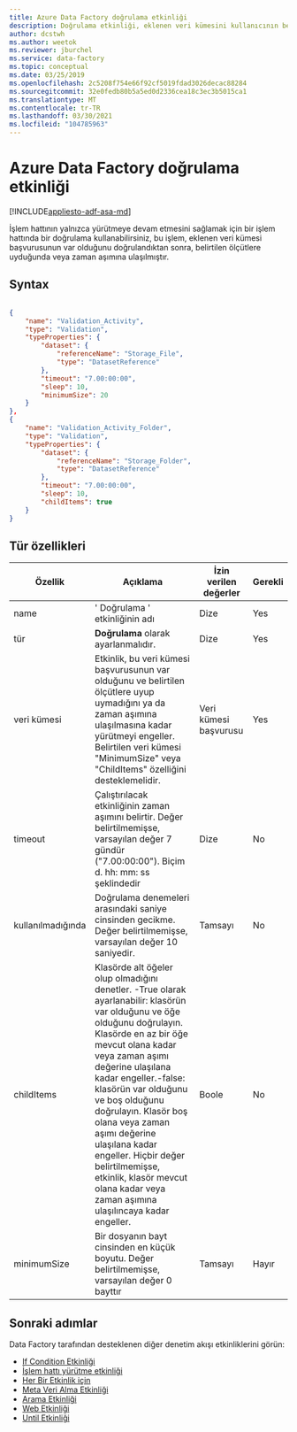 ```yaml
---
title: Azure Data Factory doğrulama etkinliği
description: Doğrulama etkinliği, eklenen veri kümesini kullanıcının belirttiği ölçütlere göre doğrulayıp işlem hattının yürütülmesine devam etmez.
author: dcstwh
ms.author: weetok
ms.reviewer: jburchel
ms.service: data-factory
ms.topic: conceptual
ms.date: 03/25/2019
ms.openlocfilehash: 2c5208f754e66f92cf5019fdad3026decac88284
ms.sourcegitcommit: 32e0fedb80b5a5ed0d2336cea18c3ec3b5015ca1
ms.translationtype: MT
ms.contentlocale: tr-TR
ms.lasthandoff: 03/30/2021
ms.locfileid: "104785963"
---
```

# <a name="validation-activity-in-azure-data-factory"></a>Azure Data Factory doğrulama etkinliği
[!INCLUDE[appliesto-adf-asa-md](includes/appliesto-adf-asa-md.md)]

İşlem hattının yalnızca yürütmeye devam etmesini sağlamak için bir işlem hattında bir doğrulama kullanabilirsiniz, bu işlem, eklenen veri kümesi başvurusunun var olduğunu doğrulandıktan sonra, belirtilen ölçütlere uyduğunda veya zaman aşımına ulaşılmıştır.


## <a name="syntax"></a>Syntax

```json

{
    "name": "Validation_Activity",
    "type": "Validation",
    "typeProperties": {
        "dataset": {
            "referenceName": "Storage_File",
            "type": "DatasetReference"
        },
        "timeout": "7.00:00:00",
        "sleep": 10,
        "minimumSize": 20
    }
},
{
    "name": "Validation_Activity_Folder",
    "type": "Validation",
    "typeProperties": {
        "dataset": {
            "referenceName": "Storage_Folder",
            "type": "DatasetReference"
        },
        "timeout": "7.00:00:00",
        "sleep": 10,
        "childItems": true
    }
}

```


## <a name="type-properties"></a>Tür özellikleri

Özellik | Açıklama | İzin verilen değerler | Gerekli
-------- | ----------- | -------------- | --------
name | ' Doğrulama ' etkinliğinin adı | Dize | Yes |
tür | **Doğrulama** olarak ayarlanmalıdır. | Dize | Yes |
veri kümesi | Etkinlik, bu veri kümesi başvurusunun var olduğunu ve belirtilen ölçütlere uyup uymadığını ya da zaman aşımına ulaşılmasına kadar yürütmeyi engeller. Belirtilen veri kümesi "MinimumSize" veya "ChildItems" özelliğini desteklemelidir. | Veri kümesi başvurusu | Yes |
timeout | Çalıştırılacak etkinliğinin zaman aşımını belirtir. Değer belirtilmemişse, varsayılan değer 7 gündür ("7.00:00:00"). Biçim d. hh: mm: ss şeklindedir | Dize | No |
kullanılmadığında | Doğrulama denemeleri arasındaki saniye cinsinden gecikme. Değer belirtilmemişse, varsayılan değer 10 saniyedir. | Tamsayı | No |
childItems | Klasörde alt öğeler olup olmadığını denetler. -True olarak ayarlanabilir: klasörün var olduğunu ve öğe olduğunu doğrulayın. Klasörde en az bir öğe mevcut olana kadar veya zaman aşımı değerine ulaşılana kadar engeller.-false: klasörün var olduğunu ve boş olduğunu doğrulayın. Klasör boş olana veya zaman aşımı değerine ulaşılana kadar engeller. Hiçbir değer belirtilmemişse, etkinlik, klasör mevcut olana kadar veya zaman aşımına ulaşılıncaya kadar engeller. | Boole | No |
minimumSize | Bir dosyanın bayt cinsinden en küçük boyutu. Değer belirtilmemişse, varsayılan değer 0 bayttır | Tamsayı | Hayır |


## <a name="next-steps"></a>Sonraki adımlar
Data Factory tarafından desteklenen diğer denetim akışı etkinliklerini görün:

- [If Condition Etkinliği](control-flow-if-condition-activity.md)
- [İşlem hattı yürütme etkinliği](control-flow-execute-pipeline-activity.md)
- [Her Bir Etkinlik için](control-flow-for-each-activity.md)
- [Meta Veri Alma Etkinliği](control-flow-get-metadata-activity.md)
- [Arama Etkinliği](control-flow-lookup-activity.md)
- [Web Etkinliği](control-flow-web-activity.md)
- [Until Etkinliği](control-flow-until-activity.md)
